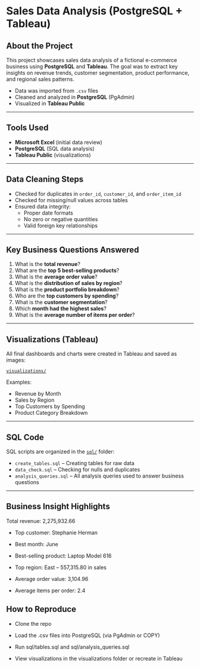 # Sales Data Analysis (PostgreSQL + Tableau)

##  About the Project

This project showcases sales data analysis of a fictional e-commerce business using **PostgreSQL** and **Tableau**. The goal was to extract key insights on revenue trends, customer segmentation, product performance, and regional sales patterns.

- Data was imported from `.csv` files
- Cleaned and analyzed in **PostgreSQL** (PgAdmin)
- Visualized in **Tableau Public**

---

## Tools Used

- **Microsoft Excel** (initial data review)
- **PostgreSQL** (SQL data analysis)
- **Tableau Public** (visualizations)

---

## Data Cleaning Steps

- Checked for duplicates in `order_id`, `customer_id`, and `order_item_id`
- Checked for missing/null values across tables
- Ensured data integrity:
  - Proper date formats
  - No zero or negative quantities
  - Valid foreign key relationships

---

## Key Business Questions Answered

1. What is the **total revenue**?
2. What are the **top 5 best-selling products**?
3. What is the **average order value**?
4. What is the **distribution of sales by region**?
5. What is the **product portfolio breakdown**?
6. Who are the **top customers by spending**?
7. What is the **customer segmentation**?
8. Which **month had the highest sales**?
9. What is the **average number of items per order**?

---

## Visualizations (Tableau)

All final dashboards and charts were created in Tableau and saved as images:

[`visualizations/`](./visualizations)

Examples:
- Revenue by Month
- Sales by Region
- Top Customers by Spending
- Product Category Breakdown

---

## SQL Code

SQL scripts are organized in the [`sql/`](./sql) folder:

- `create_tables.sql` – Creating tables for raw data
- `data_check.sql` – Checking for nulls and duplicates
- `analysis_queries.sql` – All analysis queries used to answer business questions

---

## Business Insight Highlights
Total revenue: 2,275,932.66

* Top customer: Stephanie Herman

* Best month: June

* Best-selling product: Laptop Model 616

* Top region: East – 557,315.80 in sales

* Average order value: 3,104.96
* Average items per order: 2.4



## How to Reproduce
* Clone the repo

* Load the .csv files into PostgreSQL (via PgAdmin or COPY)

* Run sql/tables.sql and sql/analysis_queries.sql

* View visualizations in the visualizations folder or recreate in Tableau
